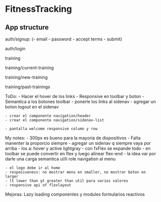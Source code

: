 # FitnessTracking

## App structure

auth/signup: (- email - password - accept terms - submit)

auth/login

training

training/current-training

training/new-training

training/past-trainings


ToDo:
    - Hacer el hover de los links
    - Responsive en toolbar y boton
    - Semantica a los botones toolbar
    - ponerle los links al sidenav
    - agregar un boton logout en el sidenav

    - crear el componente navigation/header
    - crear el componente navigation/sidenav-list

    - pantalla welcome responsive column y row


My notes:
    - 300px es bueno para la mayoria de dispositivos
    - Falta manenter la proporcio siempre
    - agregar un sidenav q siempre vaya por arriba
    - los a: hover y active lightgray
    - con fxFlex se expande todo
    - en toolbar se puede convertir en flex y luego alinear flex-end
    - la idea var por darle una carga semantica ul/li role navigation al menu


    - el logo debe ir al home
    - resposiveness: no mostrar menu en smaller, no mostrar boton en larger
    - lt lower than gt greater than util para varios valores
    - responsive api of flexlayout


Mejoras:
    Lazy loading componentes y modules
    formularios reactivos

